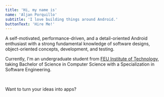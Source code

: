 ```yaml
---
title: 'Hi, my name is'
name: 'Aljan Porquillo'
subtitle: 'I love building things around Android.'
buttonText: 'Hire Me!'
---
```


A self-motivated, performance-driven, and a detail-oriented Android enthusiast with a strong fundamental knowledge of software designs, object-oriented concepts, development, and testing.

Currently, I'm an undergraduate student from [FEU Institute of Technology](https://web.facebook.com/feueac), taking Bachelor of Science in Computer Science with a Specialization in Software Engineering.

<br>

Want to turn your ideas into apps?

<!-- On my freetime, I do a lot of personal projects where I experiment different technologies, most primarily in the field of Mobile Development, Cloud Technologies, and Backend Infrastructures.
I also often contribute and gave back to the open-source community by contributing and engaging in a community discussion, adding PR features, submitting issues, and peer code reviews. -->
